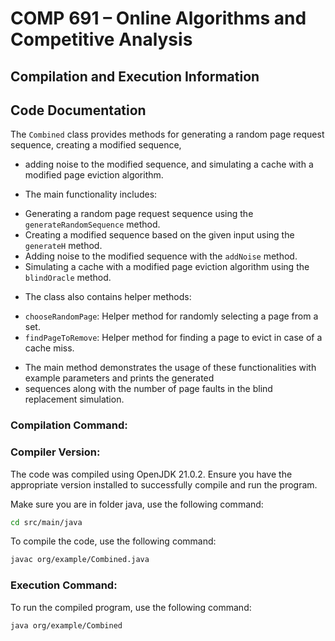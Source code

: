 # COMP 691 – Online Algorithms and Competitive Analysis

## Compilation and Execution Information

## Code Documentation
The `Combined` class provides methods for generating a random page request sequence, creating a modified sequence,
 * adding noise to the modified sequence, and simulating a cache with a modified page eviction algorithm.

 * The main functionality includes:
 - Generating a random page request sequence using the `generateRandomSequence` method.
 - Creating a modified sequence based on the given input using the `generateH` method.
 - Adding noise to the modified sequence with the `addNoise` method.
 - Simulating a cache with a modified page eviction algorithm using the `blindOracle` method.

 * The class also contains helper methods:
 - `chooseRandomPage`: Helper method for randomly selecting a page from a set.
 - `findPageToRemove`: Helper method for finding a page to evict in case of a cache miss.

 * The main method demonstrates the usage of these functionalities with example parameters and prints the generated
 * sequences along with the number of page faults in the blind replacement simulation.


### Compilation Command:

### Compiler Version:

The code was compiled using OpenJDK 21.0.2. Ensure you have the appropriate version installed to successfully compile and run the program.

Make sure you are in folder java, use the following command:

```bash
cd src/main/java
```

To compile the code, use the following command:

```bash
javac org/example/Combined.java
```

### Execution Command:

To run the compiled program, use the following command:

```bash
java org/example/Combined
```


